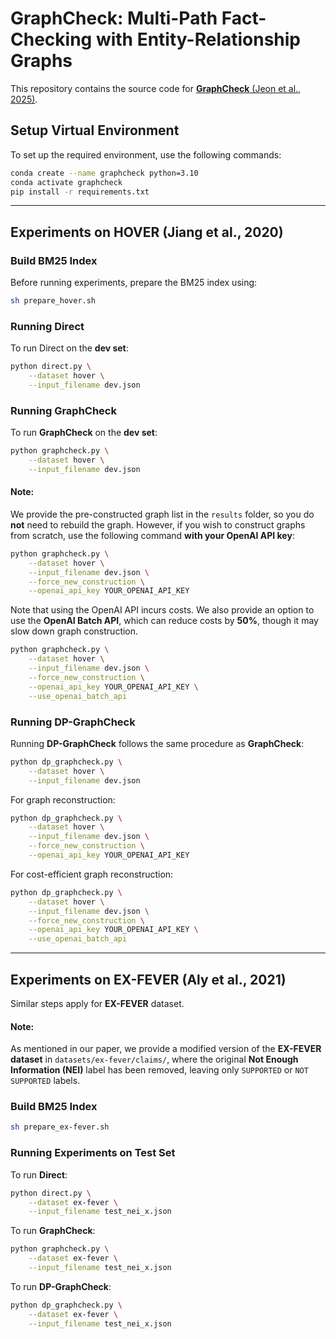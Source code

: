 # GraphCheck: Multi-Path Fact-Checking with Entity-Relationship Graphs

This repository contains the source code for [**GraphCheck** (Jeon et al., 2025)](https://arxiv.org/abs/2502.20785).

## **Setup Virtual Environment**

To set up the required environment, use the following commands:

```bash
conda create --name graphcheck python=3.10
conda activate graphcheck
pip install -r requirements.txt
```

---

## **Experiments on HOVER (Jiang et al., 2020)**

### **Build BM25 Index**

Before running experiments, prepare the BM25 index using:

```bash
sh prepare_hover.sh
```

### **Running Direct**

To run Direct on the **dev set**:

```bash
python direct.py \
    --dataset hover \
    --input_filename dev.json
```

### **Running GraphCheck**

To run **GraphCheck** on the **dev set**:

```bash
python graphcheck.py \
    --dataset hover \
    --input_filename dev.json
```

#### **Note:**

We provide the pre-constructed graph list in the `results` folder, so you do **not** need to rebuild the graph. However, if you wish to construct graphs from scratch, use the following command **with your OpenAI API key**:

```bash
python graphcheck.py \
    --dataset hover \
    --input_filename dev.json \
    --force_new_construction \
    --openai_api_key YOUR_OPENAI_API_KEY
```

Note that using the OpenAI API incurs costs. We also provide an option to use the **OpenAI Batch API**, which can reduce costs by **50%**, though it may slow down graph construction.

```bash
python graphcheck.py \
    --dataset hover \
    --input_filename dev.json \
    --force_new_construction \
    --openai_api_key YOUR_OPENAI_API_KEY \
    --use_openai_batch_api
```

### **Running DP-GraphCheck**

Running **DP-GraphCheck** follows the same procedure as **GraphCheck**:

```bash
python dp_graphcheck.py \
    --dataset hover \
    --input_filename dev.json
```

For graph reconstruction:

```bash
python dp_graphcheck.py \
    --dataset hover \
    --input_filename dev.json \
    --force_new_construction \
    --openai_api_key YOUR_OPENAI_API_KEY
```

For cost-efficient graph reconstruction:

```bash
python dp_graphcheck.py \
    --dataset hover \
    --input_filename dev.json \
    --force_new_construction \
    --openai_api_key YOUR_OPENAI_API_KEY \
    --use_openai_batch_api
```

---

## **Experiments on EX-FEVER (Aly et al., 2021)**

Similar steps apply for **EX-FEVER** dataset.

#### **Note:**

As mentioned in our paper, we provide a modified version of the **EX-FEVER dataset** in `datasets/ex-fever/claims/`, where the original **Not Enough Information (NEI)** label has been removed, leaving only `SUPPORTED` or `NOT SUPPORTED` labels.

### **Build BM25 Index**

```bash
sh prepare_ex-fever.sh
```

### **Running Experiments on Test Set**

To run **Direct**:

```bash
python direct.py \
    --dataset ex-fever \
    --input_filename test_nei_x.json
```

To run **GraphCheck**:

```bash
python graphcheck.py \
    --dataset ex-fever \
    --input_filename test_nei_x.json
```

To run **DP-GraphCheck**:

```bash
python dp_graphcheck.py \
    --dataset ex-fever \
    --input_filename test_nei_x.json
```
